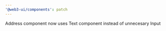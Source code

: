 ```yaml
---
'@web3-ui/components': patch
---
```


Address component now uses Text component instead of unnecesary Input
